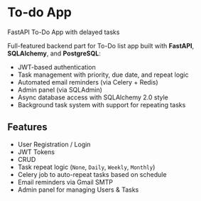# To-do App
FastAPI To-Do App with delayed tasks

Full-featured backend part for To-Do list app built with **FastAPI**, **SQLAlchemy**, and **PostgreSQL**:
- JWT-based authentication
- Task management with priority, due date, and repeat logic
- Automated email reminders (via Celery + Redis)
- Admin panel (via SQLAdmin)
- Async database access with SQLAlchemy 2.0 style
- Background task system with support for repeating tasks

## Features
- User Registration / Login
- JWT Tokens 
- CRUD
- Task repeat logic (`None`, `Daily`, `Weekly`, `Monthly`)
- Celery job to auto-repeat tasks based on schedule
- Email reminders via Gmail SMTP
- Admin panel for managing Users & Tasks

